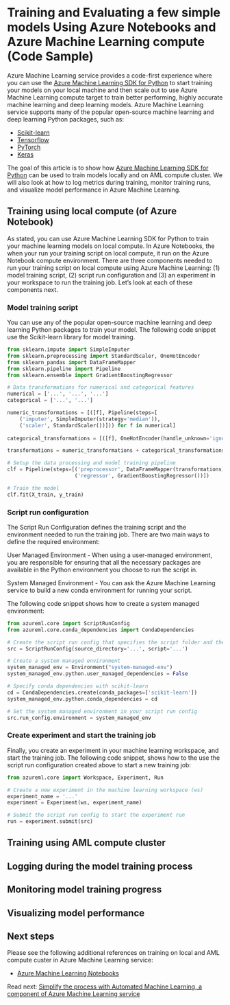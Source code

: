 # Training and Evaluating a few simple models Using Azure Notebooks and Azure Machine Learning compute (Code Sample)

Azure Machine Learning service provides a code-first experience where you can use the [Azure Machine Learning SDK for Python](https://docs.microsoft.com/python/api/overview/azure/ml/intro?view=azure-ml-py) to start training your models on your local machine and then scale out to use Azure Machine Learning compute target to train better performing, highly accurate machine learning and deep learning models. Azure Machine Learning service supports many of the popular open-source machine learning and deep learning Python packages, such as:

- [Scikit-learn](https://scikit-learn.org/stable/)
- [Tensorflow](https://www.tensorflow.org/)
- [PyTorch](https://pytorch.org/)
- [Keras](https://keras.io/)

The goal of this article is to show how [Azure Machine Learning SDK for Python](https://docs.microsoft.com/python/api/overview/azure/ml/intro?view=azure-ml-py) can be used to train models locally and on AML compute cluster. We will also look at how to log metrics during training, monitor training runs, and visualize model performance in Azure Machine Learning.

## Training using local compute (of Azure Notebook)

As stated, you can use Azure Machine Learning SDK for Python to train your machine learning models on local compute. In Azure Notebooks, the when your run your training script on local compute, it run on the Azure Notebook compute environment. There are three components needed to run your training script on local compute using Azure Machine Learning: (1) model training script, (2) script run configuration and (3) an experiment in your workspace to run the training job. Let’s look at each of these components next.

### Model training script

You can use any of the popular open-source machine learning and deep learning Python packages to train your model. The following code snippet use the Scikit-learn library for model training.

```python
from sklearn.impute import SimpleImputer
from sklearn.preprocessing import StandardScaler, OneHotEncoder
from sklearn_pandas import DataFrameMapper
from sklearn.pipeline import Pipeline
from sklearn.ensemble import GradientBoostingRegressor

# Data transformations for numerical and categorical features
numerical = ['...', '...', '...']
categorical = ['...', '...']

numeric_transformations = [([f], Pipeline(steps=[
    ('imputer', SimpleImputer(strategy='median')),
    ('scaler', StandardScaler())])) for f in numerical]
    
categorical_transformations = [([f], OneHotEncoder(handle_unknown='ignore', sparse=False)) for f in categorical]

transformations = numeric_transformations + categorical_transformations

# Setup the data processing and model training pipeline
clf = Pipeline(steps=[('preprocessor', DataFrameMapper(transformations)),
                      ('regressor', GradientBoostingRegressor())])

# Train the model
clf.fit(X_train, y_train)
```

### Script run configuration

The Script Run Configuration defines the training script and the environment needed to run the training job.  There are two main ways to define the required environment: 

User Managed Environment - When using a user-managed environment, you are responsible for ensuring that all the necessary packages are available in the Python environment you choose to run the script in.

System Managed Environment - You can ask the Azure Machine Learning service to build a new conda environment for running your script.

The following code snippet shows how to create a system managed environment:

```python
from azureml.core import ScriptRunConfig
from azureml.core.conda_dependencies import CondaDependencies

# Create the script run config that specifies the script folder and the script filename on the local compute
src = ScriptRunConfig(source_directory='...', script='...')

# Create a system managed environment
system_managed_env = Environment("system-managed-env")
system_managed_env.python.user_managed_dependencies = False

# Specify conda dependencies with scikit-learn
cd = CondaDependencies.create(conda_packages=['scikit-learn'])
system_managed_env.python.conda_dependencies = cd

# Set the system managed environment in your script run config
src.run_config.environment = system_managed_env
```

### Create experiment and start the training job

Finally, you create an experiment in your machine learning workspace, and start the training job. The following code snippet, shows how to the use the script run configuration created above to start a new training job:

```python
from azureml.core import Workspace, Experiment, Run

# Create a new experiment in the machine learning workspace (ws)
experiment_name = '...'
experiment = Experiment(ws, experiment_name)

# Submit the script run config to start the experiment run
run = experiment.submit(src)
```

## Training using AML compute cluster

## Logging during the model training process

## Monitoring model training progress

## Visualizing model performance
        
## Next steps

Please see the following additional references on training on local and AML compute custer in Azure Machine Learning service:

- [Azure Machine Learning Notebooks](https://github.com/Azure/MachineLearningNotebooks/tree/master/how-to-use-azureml/training)

Read next: [Simplify the process with Automated Machine Learning, a component of Azure Machine Learning service](../simplify-process-with-automated-ml/README.md)

